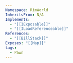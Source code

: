 ```yaml
---
Namespace: RimWorld
InheritsFrom: N/A
Implements:
  - "[[IExposable]]"
  - "[[ILoadReferenceable]]"
References:
  - "[[BillStack]]"
Exposes: "[[Map]]"
tags:
  - Pawn
---
```

